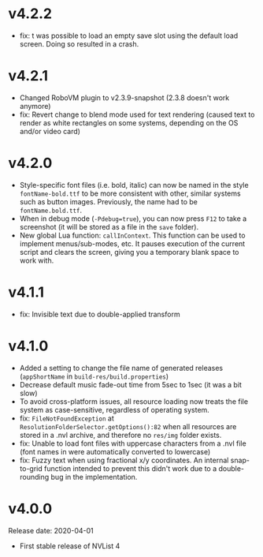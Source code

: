 
# v4.2.2
- fix: t was possible to load an empty save slot using the default load screen. Doing so resulted in a crash.

# v4.2.1
- Changed RoboVM plugin to v2.3.9-snapshot (2.3.8 doesn't work anymore)
- fix: Revert change to blend mode used for text rendering (caused text to render as white rectangles on some systems, depending on the OS and/or video card)

# v4.2.0
- Style-specific font files (i.e. bold, italic) can now be named in the style `fontName-bold.ttf` to be more consistent with other, similar systems such as button images. Previously, the name had to be `fontName.bold.ttf`.
- When in debug mode (`-Pdebug=true`), you can now press `F12` to take a screenshot (it will be stored as a file in the `save` folder).
- New global Lua function: `callInContext`. This function can be used to implement menus/sub-modes, etc. It pauses execution of the current script and clears the screen, giving you a temporary blank space to work with.

# v4.1.1
- fix: Invisible text due to double-applied transform

# v4.1.0
- Added a setting to change the file name of generated releases (`appShortName` in `build-res/build.properties`)
- Decrease default music fade-out time from 5sec to 1sec (it was a bit slow)
- To avoid cross-platform issues, all resource loading now treats the file system as case-sensitive, regardless of operating system.
- fix: `FileNotFoundException` at `ResolutionFolderSelector.getOptions():82` when all resources are stored in a .nvl archive, and therefore no `res/img` folder exists.
- fix: Unable to load font files with uppercase characters from a .nvl file (font names in were automatically converted to lowercase)
- fix: Fuzzy text when using fractional x/y coordinates. An internal snap-to-grid function intended to prevent this didn't work due to a double-rounding bug in the implementation.

# v4.0.0
Release date: 2020-04-01
- First stable release of NVList 4
